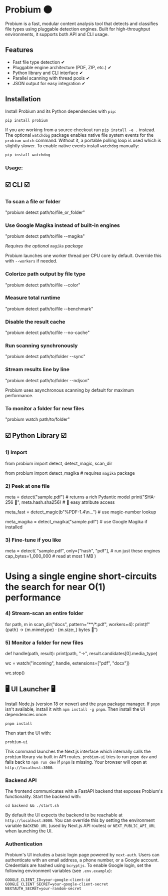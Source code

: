 # Probium 🌑
<!-- BEGIN LATEST DOWNLOAD BUTTON -->
<!-- END LATEST DOWNLOAD BUTTON -->
Probium is a fast, modular content analysis tool that detects and classifies file types using pluggable detection engines. Built for high-throughput environments, it supports both API and CLI usage.

## Features

- Fast file type detection ✔
- Pluggable engine architecture (PDF, ZIP, etc.) ✔
- Python library and CLI interface ✔
- Parallel scanning with thread pools ✔
- JSON output for easy integration ✔


## Installation

Install Probium and its Python dependencies with ``pip``:

```bash
pip install probium
```

If you are working from a source checkout run ``pip install -e .`` instead.
The optional ``watchdog`` package enables native file system events for the
``probium watch`` command. Without it, a portable polling loop is used which is
slightly slower. To enable native events install ``watchdog`` manually:

```bash
pip install watchdog
```

### Usage:



## ☑️ CLI ☑️

### To scan a file or folder

"probium detect path/to/file_or_folder"

### Use Google Magika instead of built-in engines
"probium detect path/to/file --magika"

*Requires the optional `magika` package*

Probium launches one worker thread per CPU core by default. Override this with
`--workers` if needed.

### Colorize path output by file type
"probium detect path/to/file --color"

### Measure total runtime
"probium detect path/to/file --benchmark"

### Disable the result cache
"probium detect path/to/file --no-cache"

### Run scanning synchronously
"probium detect path/to/folder --sync"

### Stream results line by line
"probium detect path/to/folder --ndjson"

Probium uses asynchronous scanning by default for maximum performance.




### To monitor a folder for new files
"probium watch path/to/folder"



## ☑️ Python Library ☑️


### 1) Import

from probium import detect, detect_magic, scan_dir

from probium import detect_magika  # requires `magika` package



### 2) Peek at one file
meta = detect("sample.pdf")            # returns a rich Pydantic model
print("SHA-256 🔮", meta.hash.sha256)  # 🍇 easy attribute access

meta_fast = detect_magic(b"%PDF-1.4\n...")  # use magic-number lookup


meta_magika = detect_magika("sample.pdf")  # use Google Magika if installed


### 3) Fine-tune if you like
meta = detect(
    "sample.pdf",
    only=["hash", "pdf"],   # run just these engines
    cap_bytes=1_000_000     # read at most 1 MB
)
# Using a single engine short-circuits the search for near O(1) performance

### 4) Stream-scan an entire folder
for path, m in scan_dir("docs", pattern="**/*.pdf", workers=4):
    print(f"{path} → {m.mimetype} · {m.size:,} bytes 🍇")

### 5) Monitor a folder for new files
def handle(path, result):
    print(path, "→", result.candidates[0].media_type)

wc = watch("incoming", handle, extensions=["pdf", "docx"])

wc.stop()

## 🖥️ UI Launcher 🖥️

Install Node.js (version 18 or newer) and the ``pnpm`` package manager. If
``pnpm`` isn't available, install it with ``npm install -g pnpm``. Then install
the UI dependencies once:


```
pnpm install
```

Then start the UI with:

```
probium-ui
```


This command launches the Next.js interface which internally calls the
``probium`` library via built‑in API routes. ``probium-ui`` tries to run ``pnpm
dev`` and falls back to ``npm run dev`` if ``pnpm`` is missing. Your browser will
open at `http://localhost:3000`.

### Backend API

The frontend communicates with a FastAPI backend that exposes Probium's
functionality. Start the backend with:

```
cd backend && ./start.sh
```

By default the UI expects the backend to be reachable at
`http://localhost:8000`. You can override this by setting the environment
variable `BACKEND_URL` (used by Next.js API routes) or
`NEXT_PUBLIC_API_URL` when launching the UI.

### Authentication

Probium's UI includes a basic login page powered by `next-auth`. Users can
authenticate with an email address, a phone number, or a Google account.
Credentials are hashed using `bcryptjs`. To enable Google login, set the
following environment variables (see `.env.example`):

```
GOOGLE_CLIENT_ID=your-google-client-id
GOOGLE_CLIENT_SECRET=your-google-client-secret
NEXTAUTH_SECRET=your-random-secret
```

